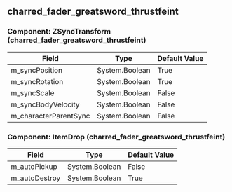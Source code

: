 ## charred_fader_greatsword_thrustfeint

### Component: ZSyncTransform (charred_fader_greatsword_thrustfeint)

|Field|Type|Default Value|
|---|---|---|
|m_syncPosition|System.Boolean|True|
|m_syncRotation|System.Boolean|True|
|m_syncScale|System.Boolean|False|
|m_syncBodyVelocity|System.Boolean|False|
|m_characterParentSync|System.Boolean|False|

### Component: ItemDrop (charred_fader_greatsword_thrustfeint)

|Field|Type|Default Value|
|---|---|---|
|m_autoPickup|System.Boolean|False|
|m_autoDestroy|System.Boolean|True|

